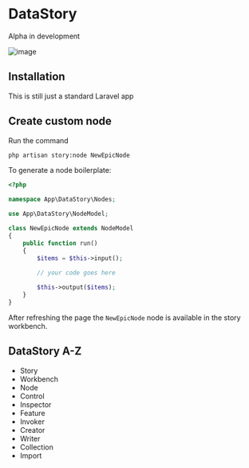 # DataStory
Alpha in development

![image](https://user-images.githubusercontent.com/3457668/100412714-af94bf00-3075-11eb-9f6b-143fe77e4592.png)

## Installation
This is still just a standard Laravel app

## Create custom node
Run the command
```bash
php artisan story:node NewEpicNode
```

To generate a node boilerplate:

```php
<?php

namespace App\DataStory\Nodes;

use App\DataStory\NodeModel;

class NewEpicNode extends NodeModel
{
    public function run()
    {
        $items = $this->input();
        
        // your code goes here

        $this->output($items);
    }
}
```

After refreshing the page the `NewEpicNode` node is available in the story workbench.

## DataStory A-Z

* Story
* Workbench
* Node
* Control
* Inspector
* Feature
* Invoker
* Creator
* Writer
* Collection
* Import



